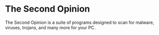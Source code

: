 # The Second Opinion
The Second Opinion is a suite of programs designed to scan for malware, viruses, trojans, and many more for your PC.
